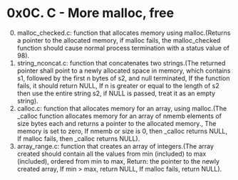 # 0x0C. C - More malloc, free
0. malloc_checked.c: function that allocates memory using malloc.(Returns a pointer to the allocated memory, if malloc fails, the malloc_checked function should cause normal process termination with a status value of 98).
1. string_nconcat.c: function that concatenates two strings.(The returned pointer shall point to a newly allocated space in memory, which contains s1, followed by the first n bytes of s2, and null terminated, If the function fails, it should return NULL, If n is greater or equal to the length of s2 then use the entire string s2, if NULL is passed, treat it as an empty string).
2. calloc.c: function that allocates memory for an array, using malloc.(The _calloc function allocates memory for an array of nmemb elements of size bytes each and returns a pointer to the allocated memory., The memory is set to zero, If nmemb or size is 0, then _calloc returns NULL, If malloc fails, then _calloc returns NULL).
3. array_range.c: function that creates an array of integers.(The array created should contain all the values from min (included) to max (included), ordered from min to max, Return: the pointer to the newly created array, If min > max, return NULL, If malloc fails, return NULL).
